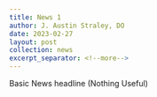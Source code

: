 ```yaml
---
title: News 1
author: J. Austin Straley, DO
date: 2023-02-27
layout: post
collection: news
excerpt_separator: <!--more-->
---
```



<p>Basic News headline (Nothing Useful)</p>